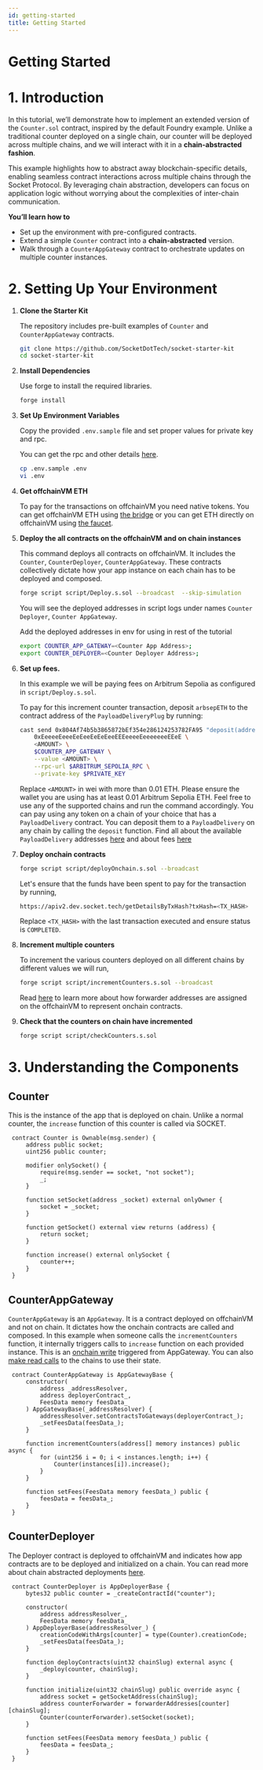 ```yaml
---
id: getting-started
title: Getting Started
---
```


# Getting Started

# 1. Introduction

In this tutorial, we’ll demonstrate how to implement an extended version of the `Counter.sol` contract, inspired by the default Foundry example. Unlike a traditional counter deployed on a single chain, our counter will be deployed across multiple chains, and we will interact with it in a **chain-abstracted fashion**.

This example highlights how to abstract away blockchain-specific details, enabling seamless contract interactions across multiple chains through the Socket Protocol. By leveraging chain abstraction, developers can focus on application logic without worrying about the complexities of inter-chain communication.

**You’ll learn how to**

- Set up the environment with pre-configured contracts.
- Extend a simple `Counter` contract into a **chain-abstracted** version.
- Walk through a `CounterAppGateway` contract to orchestrate updates on multiple counter instances.

# 2. Setting Up Your Environment

1. **Clone the Starter Kit**

   The repository includes pre-built examples of `Counter` and `CounterAppGateway` contracts.

   ```bash
   git clone https://github.com/SocketDotTech/socket-starter-kit
   cd socket-starter-kit
   ```

2. **Install Dependencies**

   Use forge to install the required libraries.

   ```bash
   forge install
   ```

3. **Set Up Environment Variables**

   Copy the provided `.env.sample` file and set proper values for private key and rpc.

   You can get the rpc and other details [here](/chain-information).

   ```bash
   cp .env.sample .env
   vi .env
   ```

4. **Get offchainVM ETH**

   To pay for the transactions on offchainVM you need native tokens. You can get offchainVM ETH using [the bridge](https://socket-composer-testnet-8b802af208e24e82.testnets.rollbridge.app/) or you can get ETH directly on offchainVM using [the faucet](https://faucet.conduit.xyz/socket-composer-testnet).

5. **Deploy the all contracts on the offchainVM and on chain instances**

   This command deploys all contracts on offchainVM. It includes the `Counter`, `CounterDeployer`, `CounterAppGateway`. These contracts collectively dictate how your app instance on each chain has to be deployed and composed.

   ```bash
   forge script script/Deploy.s.sol --broadcast  --skip-simulation
   ```

   You will see the deployed addresses in script logs under names `Counter Deployer`, `Counter AppGateway`.

   Add the deployed addresses in env for using in rest of the tutorial

   ```bash
   export COUNTER_APP_GATEWAY=<Counter App Address>;
   export COUNTER_DEPLOYER=<Counter Deployer Address>;
   ```

6. **Set up fees.**

   In this example we will be paying fees on Arbitrum Sepolia as configured in `script/Deploy.s.sol`.

   To pay for this increment counter transaction, deposit `arbsepETH` to the contract address of the `PayloadDeliveryPlug` by running:

   ```bash
   cast send 0x804Af74b5b3865872bEf354e286124253782FA95 "deposit(address,uint256,address)" \
       0xEeeeeEeeeEeEeeEeEeEeeEEEeeeeEeeeeeeeEEeE \
       <AMOUNT> \
       $COUNTER_APP_GATEWAY \
       --value <AMOUNT> \
       --rpc-url $ARBITRUM_SEPOLIA_RPC \
       --private-key $PRIVATE_KEY
   ```

   Replace `<AMOUNT>` in wei with more than 0.01 ETH. Please ensure the wallet you are using has at least 0.01 Arbitrum Sepolia ETH. Feel free to use any of the supported chains and run the command accordingly.
   You can pay using any token on a chain of your choice that has a `PayloadDelivery` contract. You can deposit them to a `PayloadDelivery` on any chain by calling the `deposit` function. Find all about the available `PayloadDelivery` addresses [here](/chain-information) and about fees [here](/fees)

7. **Deploy onchain contracts**

   ```bash
   forge script script/deployOnchain.s.sol --broadcast
   ```

   Let's ensure that the funds have been spent to pay for the transaction by running,

   ```bash
   https://apiv2.dev.socket.tech/getDetailsByTxHash?txHash=<TX_HASH>
   ```

   Replace `<TX_HASH>` with the last transaction executed and ensure status is `COMPLETED`.

8. **Increment multiple counters**

   To increment the various counters deployed on all different chains by different values we will run,
   ```bash
   forge script script/incrementCounters.s.sol --broadcast
   ```

   Read [here](/call-contracts#2-call-forwarders) to learn more about how forwarder addresses are assigned on the offchainVM to represent onchain contracts.

9. **Check that the counters on chain have incremented**

   ```bash
   forge script script/checkCounters.s.sol
   ```

# 3. Understanding the Components

## **Counter**

   This is the instance of the app that is deployed on chain. Unlike a normal counter, the `increase` function of this counter is called via SOCKET.

   ```solidity
    contract Counter is Ownable(msg.sender) {
        address public socket;
        uint256 public counter;

        modifier onlySocket() {
            require(msg.sender == socket, "not socket");
            _;
        }

        function setSocket(address _socket) external onlyOwner {
            socket = _socket;
        }

        function getSocket() external view returns (address) {
            return socket;
        }

        function increase() external onlySocket {
            counter++;
        }
    }
   ```

## **CounterAppGateway**

   `CounterAppGateway` is an `AppGateway`. It is a contract deployed on offchainVM and not on chain. It dictates how the onchain contracts are called and composed. In this example when someone calls the `incrementCounters` function, it internally triggers calls to `increase` function on each provided instance. This is an [onchain write](/call-contracts) triggered from AppGateway. You can also [make read calls](/read) to the chains to use their state.

   ```solidity
    contract CounterAppGateway is AppGatewayBase {
        constructor(
            address _addressResolver,
            address deployerContract_,
            FeesData memory feesData_
        ) AppGatewayBase(_addressResolver) {
            addressResolver.setContractsToGateways(deployerContract_);
            _setFeesData(feesData_);
        }

        function incrementCounters(address[] memory instances) public async {
            for (uint256 i = 0; i < instances.length; i++) {
                Counter(instances[i]).increase();
            }
        }

        function setFees(FeesData memory feesData_) public {
            feesData = feesData_;
        }
    }
   ```

## **CounterDeployer**

   The Deployer contract is deployed to offchainVM and indicates how app contracts are to be deployed and initialized on a chain. You can read more about chain abstracted deployments [here](/deploy).

   ```solidity
    contract CounterDeployer is AppDeployerBase {
        bytes32 public counter = _createContractId("counter");

        constructor(
            address addressResolver_,
            FeesData memory feesData_
        ) AppDeployerBase(addressResolver_) {
            creationCodeWithArgs[counter] = type(Counter).creationCode;
            _setFeesData(feesData_);
        }

        function deployContracts(uint32 chainSlug) external async {
            _deploy(counter, chainSlug);
        }

        function initialize(uint32 chainSlug) public override async {
            address socket = getSocketAddress(chainSlug);
            address counterForwarder = forwarderAddresses[counter][chainSlug];
            Counter(counterForwarder).setSocket(socket);
        }

        function setFees(FeesData memory feesData_) public {
            feesData = feesData_;
        }
    }
   ```

